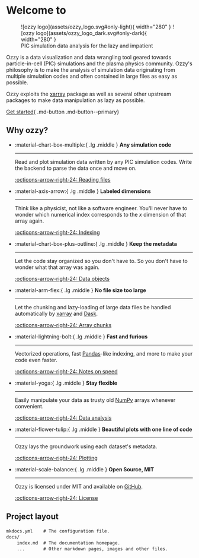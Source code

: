 # Welcome to

<figure markdown="span">
  ![ozzy logo](assets/ozzy_logo.svg#only-light){ width="280" }
  ![ozzy logo](assets/ozzy_logo_dark.svg#only-dark){ width="280" }
  <figcaption>PIC simulation data analysis for the lazy and impatient</figcaption>
</figure>

Ozzy is a data visualization and data wrangling tool geared towards particle-in-cell (PIC) simulations and the plasma physics community. Ozzy's philosophy is to make the analysis of simulation data originating from multiple simulation codes and often contained in large files as easy as possible.

Ozzy exploits the [xarray](https://xarray.dev/) package as well as several other upstream packages to make data manipulation as lazy as possible.

[Get started](user-guide/installation.md){ .md-button .md-button--primary}

## Why ozzy?

<div class="grid cards" markdown>

-   :material-chart-box-multiple:{ .lg .middle } __Any simulation code__

    ---

    Read and plot simulation data written by any PIC simulation codes. Write the backend to parse the data once and move on.

    [:octicons-arrow-right-24: Reading files](user-guide/reading-files.md)

-   :material-axis-arrow:{ .lg .middle } __Labeled dimensions__

    ---

    Think like a physicist, not like a software engineer. You'll never have to wonder which numerical index corresponds to the $x$ dimension of that array again.

    <!-- Refer to labeled dimensions and dataset variables instead of having to wonder which numerical index corresponds to the $x$ dimension of that array again. -->

    [:octicons-arrow-right-24: Indexing](user-guide/key-concepts.md)

-   :material-chart-box-plus-outline:{ .lg .middle } __Keep the metadata__

    ---

    Let the code stay organized so you don't have to. So you don't have to wonder what that array was again.

    [:octicons-arrow-right-24: Data objects](user-guide/key-concepts.md)

-   :material-arm-flex:{ .lg .middle } __No file size too large__

    ---

    Let the chunking and lazy-loading of large data files be handled automatically by [xarray](https://xarray.dev/) and [Dask](https://www.dask.org/).

    [:octicons-arrow-right-24: Array chunks](user-guide/key-concepts.md)

-   :material-lightning-bolt:{ .lg .middle } __Fast and furious__

    ---
    Vectorized operations, fast [Pandas](https://pandas.pydata.org/)-like indexing, and more to make your code even faster.

    [:octicons-arrow-right-24: Notes on speed](user-guide/speed.md)

-   :material-yoga:{ .lg .middle } __Stay flexible__

    ---

    Easily manipulate your data as trusty old [NumPy](https://numpy.org/) arrays whenever convenient.

    [:octicons-arrow-right-24: Data analysis](user-guide/analysis.md)

-   :material-flower-tulip:{ .lg .middle } __Beautiful plots with one line of code__

    ---

    Ozzy lays the groundwork using each dataset's metadata.

    [:octicons-arrow-right-24: Plotting](user-guide/plotting.md)

-   :material-scale-balance:{ .lg .middle } __Open Source, MIT__

    ---

    Ozzy is licensed under MIT and available on [GitHub](https://github.com/mtrocadomoreira/ozzy).

    [:octicons-arrow-right-24: License](about/license.md)

</div>




## Project layout

    mkdocs.yml    # The configuration file.
    docs/
        index.md  # The documentation homepage.
        ...       # Other markdown pages, images and other files.

